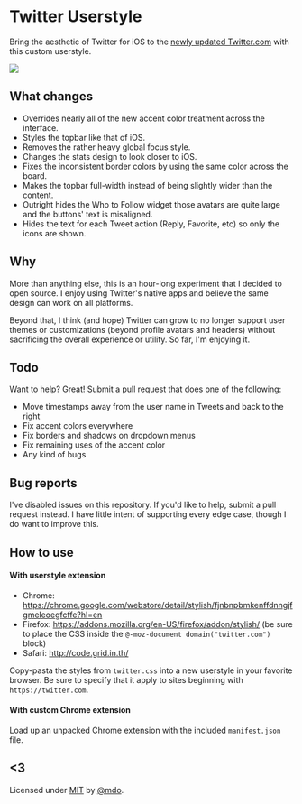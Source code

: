 # Twitter Userstyle

Bring the aesthetic of Twitter for iOS to the [newly updated Twitter.com](https://twitter.com/twitter/status/422840296175443968) with this custom userstyle.

![](https://f.cloud.github.com/assets/98681/1937508/b8618f62-7f26-11e3-8a87-f8c8373d61c3.png)


## What changes

* Overrides nearly all of the new accent color treatment across the interface.
* Styles the topbar like that of iOS.
* Removes the rather heavy global focus style.
* Changes the stats design to look closer to iOS.
* Fixes the inconsistent border colors by using the same color across the board.
* Makes the topbar full-width instead of being slightly wider than the content.
* Outright hides the Who to Follow widget those avatars are quite large and the buttons' text is misaligned.
* Hides the text for each Tweet action (Reply, Favorite, etc) so only the icons are shown.


## Why

More than anything else, this is an hour-long experiment that I decided to open source. I enjoy using Twitter's native apps and believe the same design can work on all platforms.

Beyond that, I think (and hope) Twitter can grow to no longer support user themes or customizations (beyond profile avatars and headers) without sacrificing the overall experience or utility. So far, I'm enjoying it.


## Todo

Want to help? Great! Submit a pull request that does one of the following:

* Move timestamps away from the user name in Tweets and back to the right
* Fix accent colors everywhere
* Fix borders and shadows on dropdown menus
* Fix remaining uses of the accent color
* Any kind of bugs


## Bug reports

I've disabled issues on this repository. If you'd like to help, submit a pull request instead. I have little intent of supporting every edge case, though I do want to improve this.


## How to use

#### With userstyle extension

* Chrome: https://chrome.google.com/webstore/detail/stylish/fjnbnpbmkenffdnngjfgmeleoegfcffe?hl=en
* Firefox: https://addons.mozilla.org/en-US/firefox/addon/stylish/ (be sure to place the CSS inside the `@-moz-document domain("twitter.com")` block)
* Safari: http://code.grid.in.th/

Copy-pasta the styles from `twitter.css` into a new userstyle in your favorite browser. Be sure to specify that it apply to sites beginning with `https://twitter.com`.

#### With custom Chrome extension

Load up an unpacked Chrome extension with the included `manifest.json` file.


## <3

Licensed under [MIT](LICENSE) by [@mdo](https://twitter.com/mdo).
